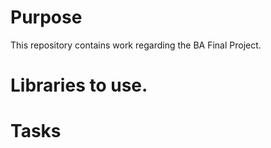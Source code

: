 # Purpose
This repository contains work regarding the BA Final Project.


# Libraries to use.


# Tasks
